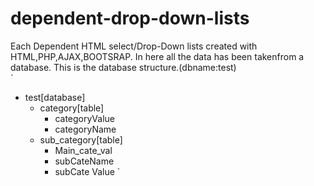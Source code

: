 # dependent-drop-down-lists
Each Dependent HTML select/Drop-Down lists created with HTML,PHP,AJAX,BOOTSRAP.
In here all the data has been takenfrom a database.
This is the database structure.(dbname:test)<br>
`
- test[database]
	- category[table]
		- categoryValue
		- categoryName
	- sub_category[table]
		- Main_cate_val
		- subCateName
		- subCate Value 
`

